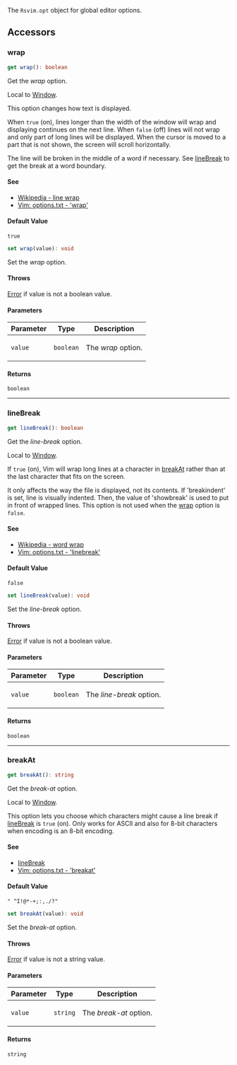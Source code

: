 The `Rsvim.opt` object for global editor options.

## Accessors

### wrap

```ts
get wrap(): boolean
```

Get the _wrap_ option.

Local to [Window](https://developer.mozilla.org/docs/Web/API/Window).

This option changes how text is displayed.

When `true` (on), lines longer than the width of the window will wrap and
displaying continues on the next line. When `false` (off) lines will not wrap
and only part of long lines will be displayed. When the cursor is
moved to a part that is not shown, the screen will scroll horizontally.

The line will be broken in the middle of a word if necessary. See [lineBreak](RsvimOpt.md#linebreak)
to get the break at a word boundary.

#### See

 - [Wikipedia - line wrap](https://en.wikipedia.org/wiki/Line_wrap_and_word_wrap)
 - [Vim: options.txt - 'wrap'](https://vimhelp.org/options.txt.html#%27wrap%27)

#### Default Value

`true`

```ts
set wrap(value): void
```

Set the _wrap_ option.

#### Throws

[Error](https://developer.mozilla.org/docs/Web/JavaScript/Reference/Global_Objects/Error) if value is not a boolean value.

#### Parameters

<table>
<thead>
<tr>
<th>Parameter</th>
<th>Type</th>
<th>Description</th>
</tr>
</thead>
<tbody>
<tr>
<td>

`value`

</td>
<td>

`boolean`

</td>
<td>

The _wrap_ option.

</td>
</tr>
</tbody>
</table>

#### Returns

`boolean`

***

### lineBreak

```ts
get lineBreak(): boolean
```

Get the _line-break_ option.

Local to [Window](https://developer.mozilla.org/docs/Web/API/Window).

If `true` (on), Vim will wrap long lines at a character in [breakAt](RsvimOpt.md#breakat) rather
than at the last character that fits on the screen.

It only affects the way the file is displayed, not its contents.
If 'breakindent' is set, line is visually indented. Then, the value
of 'showbreak' is used to put in front of wrapped lines. This option
is not used when the [wrap](RsvimOpt.md#wrap) option is `false`.

#### See

 - [Wikipedia - word wrap](https://en.wikipedia.org/wiki/Line_wrap_and_word_wrap)
 - [Vim: options.txt - 'linebreak'](https://vimhelp.org/options.txt.html#%27linebreak%27)

#### Default Value

`false`

```ts
set lineBreak(value): void
```

Set the _line-break_ option.

#### Throws

[Error](https://developer.mozilla.org/docs/Web/JavaScript/Reference/Global_Objects/Error) if value is not a boolean value.

#### Parameters

<table>
<thead>
<tr>
<th>Parameter</th>
<th>Type</th>
<th>Description</th>
</tr>
</thead>
<tbody>
<tr>
<td>

`value`

</td>
<td>

`boolean`

</td>
<td>

The _line-break_ option.

</td>
</tr>
</tbody>
</table>

#### Returns

`boolean`

***

### breakAt

```ts
get breakAt(): string
```

Get the _break-at_ option.

Local to [Window](https://developer.mozilla.org/docs/Web/API/Window).

This option lets you choose which characters might cause a line
break if [lineBreak](RsvimOpt.md#linebreak) is `true` (on). Only works for ASCII and also for 8-bit
characters when encoding is an 8-bit encoding.

#### See

 - [lineBreak](RsvimOpt.md#linebreak)
 - [Vim: options.txt - 'breakat'](https://vimhelp.org/options.txt.html#%27breakat%27)

#### Default Value

`" ^I!@*-+;:,./?"`

```ts
set breakAt(value): void
```

Set the _break-at_ option.

#### Throws

[Error](https://developer.mozilla.org/docs/Web/JavaScript/Reference/Global_Objects/Error) if value is not a string value.

#### Parameters

<table>
<thead>
<tr>
<th>Parameter</th>
<th>Type</th>
<th>Description</th>
</tr>
</thead>
<tbody>
<tr>
<td>

`value`

</td>
<td>

`string`

</td>
<td>

The _break-at_ option.

</td>
</tr>
</tbody>
</table>

#### Returns

`string`
